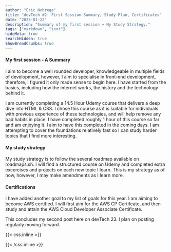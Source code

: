 ```yaml
---
author: "Eric Nobrega"
title: "devTech #2: First Session Summary, Study Plan, Certificates"
date: "2023-01-22"
description: "Summary of my first session + My Study Strategy."
tags: ["markdown", "text"]
hideMeta: true
searchHidden: true
ShowBreadCrumbs: true
---
```

#### My first session - A Summary
I aim to become a well rounded developer, knowledgeable in multiple fields of development, however, I aim to specialise in front-end development, therefore, I figured it only made sense to begin here. I have started from the basics, including how the internet works, the history and the technology behind it. 

I am currently completing a 14.5 Hour Udemy course that delivers a deep dive into HTML & CSS. I chose this course as it is suitable for individuals with previous experience of these technologies, and will help remove any bad habits in place. I have completed roughly 1 hour of this course so far and am enjoying it. I aim to have this completed in the coming days. I am attempting to cover the foundations relatively fast so I can study harder topics that I find more interesting. 

#### My study strategy
My study strategy is to follow the several roadmap available on roadmaps.sh. I will find a structured course on Udemy and completed extra excercises and projects on each new topic I learn. This is my strategy as of now, however, I may make amendments as I learn more.

#### Certifications
I have added another goal to my list of goals for this year. I am aiming to become AWS certified. I will first aim for the AWS CP Certifcate, and then study and attain the AWS Cloud Developer Associate Certificate. 

This concludes my second post here on devTech 23. I plan on posting regularly moving forward.

{{< css.inline >}}

<style>
.canon { background: white; width: 100%; height: auto; }
</style>

{{< /css.inline >}}
